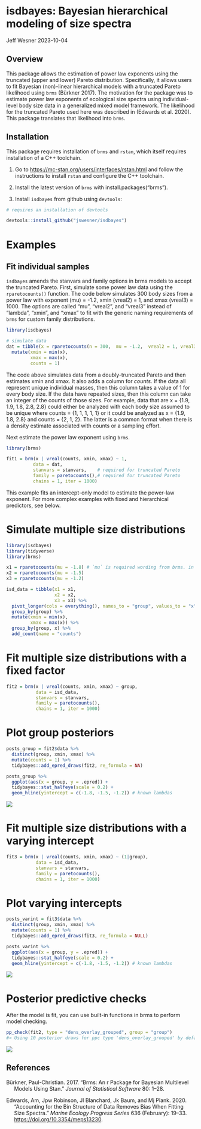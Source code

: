 isdbayes: Bayesian hierarchical modeling of size spectra
================
Jeff Wesner
2023-10-04

## Overview

This package allows the estimation of power law exponents using the
truncated (upper and lower) Pareto distribution. Specifically, it allows
users to fit Bayesian (non)-linear hierarchical models with a truncated
Pareto likelihood using `brms` (Bürkner 2017). The motivation for the
package was to estimate power law exponents of ecological size spectra
using individual-level body size data in a generalized mixed model
framework. The likelihood for the truncated Pareto used here was
described in (Edwards et al. 2020). This package translates that
likelihood into `brms`.

## Installation

This package requires installation of `brms` and `rstan`, which itself
requires installation of a C++ toolchain.

1)  Go to <https://mc-stan.org/users/interfaces/rstan.html> and follow
    the instructions to install `rstan` and configure the C++ toolchain.

2)  Install the latest version of `brms` with install.packages(“brms”).

3)  Install `isdbayes` from github using `devtools`:

``` r
# requires an installation of devtools

devtools::install_github("jswesner/isdbayes")
```

# Examples

## Fit individual samples

`isdbayes` amends the stanvars and family options in brms models to
accept the truncated Pareto. First, simulate some power law data using
the `rparetocounts()` function. The code below simulates 300 body sizes
from a power law with exponent (mu) = -1.2, xmin (vreal2) = 1, and xmax
(vreal3) = 1000. The options are called “mu”, “vreal2”, and “vreal3”
instead of “lambda”, “xmin”, and “xmax” to fit with the generic naming
requirements of `brms` for custom family distributions.

``` r
library(isdbayes)

# simulate data
dat = tibble(x = rparetocounts(n = 300,  mu = -1.2,  vreal2 = 1, vreal3 = 1000)) %>% 
  mutate(xmin = min(x),
         xmax = max(x),
         counts = 1)
```

The code above simulates data from a doubly-truncated Pareto and then
estimates xmin and xmax. It also adds a column for *counts.* If the data
all represent unique individual masses, then this column takes a value
of 1 for every body size. If the data have repeated sizes, then this
column can take an integer of the counts of those sizes. For example,
data that are x = {1.9, 1.9, 1.8, 2.8, 2.8} could either be analyzed
with each body size assumed to be unique where counts = {1, 1, 1, 1, 1}
or it could be analyzed as x = {1.9, 1.8, 2.8} and counts = {2, 1, 2}.
The latter is a common format when there is a density estimate
associated with counts or a sampling effort.

Next estimate the power law exponent using `brms`.

``` r
library(brms)

fit1 = brm(x | vreal(counts, xmin, xmax) ~ 1, 
          data = dat,
          stanvars = stanvars,    # required for truncated Pareto
          family = paretocounts(),# required for truncated Pareto
          chains = 1, iter = 1000)
```

This example fits an intercept-only model to estimate the power-law
exponent. For more complex examples with fixed and hierarchical
predictors, see below.

# Simulate multiple size distributions

``` r
library(isdbayes)
library(tidyverse)
library(brms)

x1 = rparetocounts(mu = -1.8) # `mu` is required wording from brms. in this case it means the lambda exponent of the ISD
x2 = rparetocounts(mu = -1.5)
x3 = rparetocounts(mu = -1.2)

isd_data = tibble(x1 = x1,
                  x2 = x2,
                  x3 = x3) %>% 
  pivot_longer(cols = everything(), names_to = "group", values_to = "x") %>% 
  group_by(group) %>% 
  mutate(xmin = min(x),
         xmax = max(x)) %>% 
  group_by(group, x) %>% 
  add_count(name = "counts")
```

# Fit multiple size distributions with a fixed factor

``` r
fit2 = brm(x | vreal(counts, xmin, xmax) ~ group, 
           data = isd_data,
           stanvars = stanvars,
           family = paretocounts(),
           chains = 1, iter = 1000)
```

# Plot group posteriors

``` r
posts_group = fit2$data %>% 
  distinct(group, xmin, xmax) %>% 
  mutate(counts = 1) %>% 
  tidybayes::add_epred_draws(fit2, re_formula = NA) 

posts_group %>% 
  ggplot(aes(x = group, y = .epred)) + 
  tidybayes::stat_halfeye(scale = 0.2) + 
  geom_hline(yintercept = c(-1.8, -1.5, -1.2)) # known lambdas
```

![](README_files/figure-gfm/unnamed-chunk-8-1.png)<!-- -->

# Fit multiple size distributions with a varying intercept

``` r
fit3 = brm(x | vreal(counts, xmin, xmax) ~ (1|group), 
           data = isd_data,
           stanvars = stanvars,
           family = paretocounts(),
           chains = 1, iter = 1000)
```

# Plot varying intercepts

``` r
posts_varint = fit3$data %>% 
  distinct(group, xmin, xmax) %>% 
  mutate(counts = 1) %>% 
  tidybayes::add_epred_draws(fit3, re_formula = NULL) 

posts_varint %>% 
  ggplot(aes(x = group, y = .epred)) + 
  tidybayes::stat_halfeye(scale = 0.2) + 
  geom_hline(yintercept = c(-1.8, -1.5, -1.2)) # known lambdas
```

![](README_files/figure-gfm/unnamed-chunk-10-1.png)<!-- -->

# Posterior predictive checks

After the model is fit, you can use built-in functions in brms to
perform model checking.

``` r
pp_check(fit2, type = "dens_overlay_grouped", group = "group")
#> Using 10 posterior draws for ppc type 'dens_overlay_grouped' by default.
```

![](README_files/figure-gfm/unnamed-chunk-11-1.png)<!-- -->

## References

<div id="refs" class="references csl-bib-body hanging-indent">

<div id="ref-burkner2017brms" class="csl-entry">

Bürkner, Paul-Christian. 2017. “Brms: An r Package for Bayesian
Multilevel Models Using Stan.” *Journal of Statistical Software* 80:
1–28.

</div>

<div id="ref-edwards2020" class="csl-entry">

Edwards, Am, Jpw Robinson, Jl Blanchard, Jk Baum, and Mj Plank. 2020.
“Accounting for the Bin Structure of Data Removes Bias When Fitting Size
Spectra.” *Marine Ecology Progress Series* 636 (February): 19–33.
<https://doi.org/10.3354/meps13230>.

</div>

</div>
